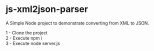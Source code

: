 # js-xml2json-parser
A Simple Node project to demonstrate converting from XML to JSON.


1 - Clone the project<br />
2 - Execute npm i<br />
3 - Execute node server.js<br />

